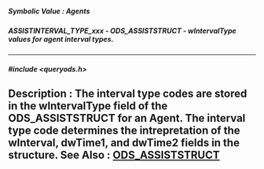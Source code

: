 ##### Symbolic Value : Agents
##### ASSISTINTERVAL_TYPE_xxx - ODS_ASSISTSTRUCT - wIntervalType values for agent interval types.
---
##### #include <queryods.h>
**Description :**
The interval type codes are stored in the wIntervalType field of the 
ODS_ASSISTSTRUCT for an Agent.  The interval type code determines the 
intrepretation of the wInterval, dwTime1, and dwTime2 fields in the structure.
**See Also :**
[ODS_ASSISTSTRUCT](D:/md_files/ODS_ASSISTSTRUCT.md)
---
